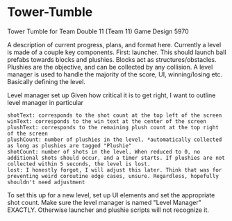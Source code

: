 # Tower-Tumble
Tower Tumble for Team Double 11 (Team 11) Game Design 5970

A description of current progress, plans, and format here.
Currently a level is made of a couple key components. First: launcher. This should launch ball prefabs towards blocks and plushies. Blocks act as structures/obstacles. Plushies are the objective, and can be collected by any collision. A level manager is used to handle the majority of the score, UI, winning/losing etc. Basically defining the level. 

Level manager set up
Given how critical it is to get right, I want to outline level manager in particular
```
shotText: corresponds to the shot count at the top left of the screen
winText: corresponds to the win text at the center of the screen
plushText: corresponds to the remaining plush count at the top right of the screen
plushCount: number of plushies in the level. *automatically collected as long as plushies are tagged "Plushie"
shotCount: number of shots in the level. When reduced to 0, no additional shots should occur, and a timer starts. If plushies are not collected within 5 seconds, the level is lost.
lost: I honestly forgot, I will adjust this later. Think that was for preventing weird coroutine edge cases, unsure. Regardless, hopefully shouldn't need adjustment
```
To set this up for a new level, set up UI elements and set the appropriate shot count. Make sure the level manager is named "Level Manager" EXACTLY. Otherwise launcher and plushie scripts will not recognize it. 
